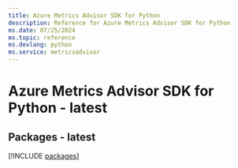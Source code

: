 ```yaml
---
title: Azure Metrics Advisor SDK for Python
description: Reference for Azure Metrics Advisor SDK for Python
ms.date: 07/25/2024
ms.topic: reference
ms.devlang: python
ms.service: metricsadvisor
---
```

# Azure Metrics Advisor SDK for Python - latest
## Packages - latest
[!INCLUDE [packages](metrics-advisor-index.md)]